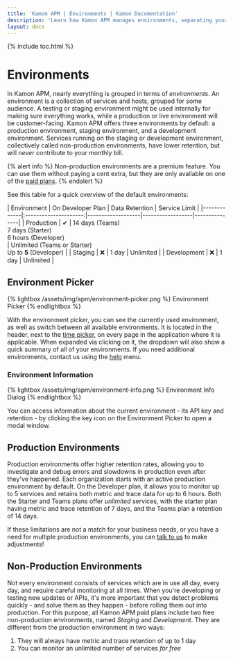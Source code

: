 ```yaml
---
title: 'Kamon APM | Environments | Kamon Documentation'
description: 'Learn how Kamon APM manages environments, separating your critical production services from staging deployments, and save money by leveraging this separation'
layout: docs
---
```


{% include toc.html %}

Environments
============

In Kamon APM, nearly everything is grouped in terms of _environments_. An environment is a collection of services and hosts, grouped for some audience. A testing or staging environment might be used internally for making sure everything works, while a production or live environment will be customer-facing. Kamon APM offers three environments by default: a production environment, staging environment, and a development environment. Services running on the staging or development environment, collectively called non-production environments, have lower retention, but will _never_ contribute to your monthly bill.

{% alert info %}
Non-production environments are a premium feature. You can use them without paying a cent extra, but they are only available on one of the [paid plans].
{% endalert %}

See this table for a quick overview of the default environments:

| Environment | On Developer Plan     | Data Retention | Service Limit |
|-------------|:---------------------:|-------------------|------------------|---------------|
| Production  | &#x2714; | 14 days (Teams) <br> 7 days (Starter) <br> 6 hours (Developer) <br> | Unlimited (Teams or Starter) <br> Up to **5** (Developer) |
| Staging     | &#x274C;                  | 1 day | Unlimited     |
| Development | &#x274C;                  | 1 day | Unlimited     |

Environment Picker
-------------------

{% lightbox /assets/img/apm/environment-picker.png %}
Environment Picker
{% endlightbox %}

With the environment picker, you can see the currently used environment, as well as switch between all available environments. It is located in the header, next to the [time picker], on every page in the application where it is applicable. When expanded via clicking on it, the dropdown will also show a quick summary of all of your environments. If you need additional environments, contact us using the [help] menu.

### Environment Information


{% lightbox /assets/img/apm/environment-info.png %}
Environment Info Dialog
{% endlightbox %}


You can access information about the current environment - its API key and retention - by clicking the key icon on the Environment Picker to open a modal window.

Production Environments
------------------------

Production environments offer higher retention rates, allowing you to investigate and debug errors and slowdowns in production even after they've happened. Each organization starts with an active production environment by default. On the Developer plan, it allows you to monitor up to 5 services and retains both metric and trace data for up to 6 hours. Both the Starter and Teams plans
offer _unlimited_ services, with the starter plan having metric and trace retention of 7 days, and the Teams plan a retention of 14 days.

If these limitations are not a match for your business needs, or you have a need for multiple production environments, you can [talk to us][help] to make adjustments!


Non-Production Environments
----------------------------

Not every environment consists of services which are in use all day, every day, and require careful monitoring at all times. When you're developing or testing new updates or APIs, it's more important that you detect problems quickly - and solve them as they happen - before rolling them out into production. For this purpose, all Kamon APM paid plans include two free non-production environments, named _Staging_ and _Development_. They are different from the production environment in two ways:

1. They will always have metric and trace retention of up to 1 day
2. You can monitor an unlimited number of services _for free_

[paid plans]: /apm/pricing/
[time picker]: ../time-picker/
[help]: ../help/
